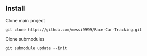 ## Install
Clone main project
```
git clone https://github.com/messi9999/Race-Car-Tracking.git
```

Clone submodules
```
git submodule update --init
```